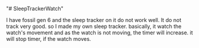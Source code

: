 "# SleepTrackerWatch" 

I have fossil gen 6 and the sleep tracker on it do not work well. It do not track very good. 
so I made my own sleep tracker.   basically, it watch the watch's movement and as the watch is not moving, the timer will increase. 
it will stop timer, if the watch moves.   


